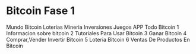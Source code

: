 # Bitcoin Fase 1
Mundo Bitcoin Loterias Mineria Inversiones Juegos APP Todo Bitcoin
1 Informacion sobre bitcoin
2 Tutoriales Para Usar Bitcoin
3 Ganar Bitcoin
4 Comprar,Vender Invertir Bitcoin
5 Loteria Bitcoin
6 Ventas De Productos En Bitcoin
